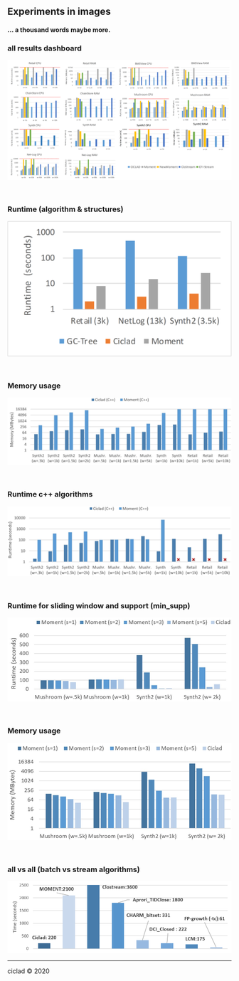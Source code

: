 ## Experiments in images

#### ... a thousand words maybe more.

### all results dashboard

![all results dashboard](results_siam19.png)

```
 
```

### Runtime (algorithm & structures)

![Runtime (algorithm & structures)](annexe_gctree.png)

```
 
```

### Memory usage

![Memory usage](ciclad_vs_moment_memory.jpg)

```
 
```

### Runtime c++ algorithms

![Runtime (c++)](ciclad_vs_moment_runtime.jpg)

```
 
```

### Runtime for sliding window and support (min_supp)

![Runtime Sliding window and support](runtime_moment_supports.jpg)

```
 
```

### Memory usage

![Memory usage](moment_supports_memory.jpg)

```
 
```

### all vs all (batch vs stream algorithms)

![all vs all](java_all_3.png)


---
ciclad :copyright: 2020
